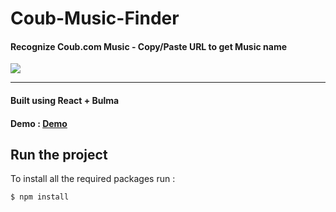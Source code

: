 # Coub-Music-Finder
#### Recognize Coub.com Music - Copy/Paste URL to get Music name
![](https://i.imgur.com/2V6ckSE.png)

--------

#### Built using React + Bulma

#### Demo : [Demo](https://coub-music.surge.sh/)

## Run the project

To install all the required packages run :

```
$ npm install
```
